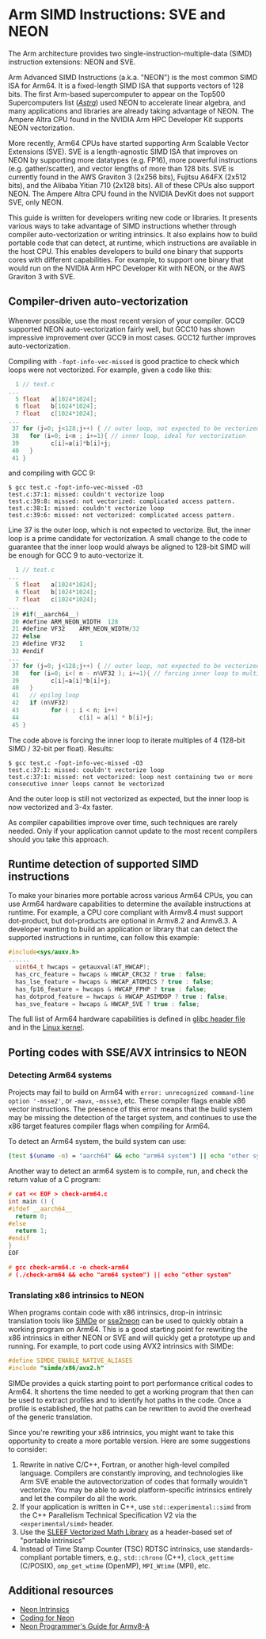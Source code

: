 # Arm SIMD Instructions: SVE and NEON

The Arm architecture provides two single-instruction-multiple-data (SIMD) instruction extensions: NEON and SVE.  

Arm Advanced SIMD Instructions (a.k.a. "NEON") is the most common SIMD ISA for Arm64.  It is a fixed-length SIMD ISA that supports vectors of 128 bits.  The first Arm-based supercomputer to appear on the Top500 Supercomputers list ([_Astra_](https://www.sandia.gov/labnews/2018/11/21/astra-2/)) used NEON to accelerate linear algebra, and many applications and libraries are already taking advantage of NEON.  The Ampere Altra CPU found in the NVIDIA Arm HPC Developer Kit supports NEON vectorization.

More recently, Arm64 CPUs have started supporting Arm Scalable Vector Extensions (SVE).  SVE is a length-agnostic SIMD ISA that improves on NEON by supporting more datatypes (e.g. FP16), more powerful instructions (e.g. gather/scatter), and vector lengths of more than 128 bits.  SVE is currently found in the AWS Graviton 3 (2x256 bits), Fujitsu A64FX (2x512 bits), and the Alibaba Yitian 710 (2x128 bits).  All of these CPUs also support NEON.  The Ampere Altra CPU found in the NVIDIA DevKit does not support SVE, only NEON.

This guide is written for developers writing new code or libraries. It presents various ways to take advantage of SIMD instructions whether through compiler auto-vectorization or writing intrinsics.  It also explains how to build portable code that can detect, at runtime, which instructions are available in the host CPU.  This enables developers to  build one binary that supports cores with different capabilities. For example, to support one binary that would run on the NVIDIA Arm HPC Developer Kit with NEON, or the AWS Graviton 3 with SVE.

## Compiler-driven auto-vectorization
Whenever possible, use the most recent version of your compiler.  GCC9 supported NEON auto-vectorization fairly well, but GCC10 has shown impressive improvement over GCC9 in most cases. GCC12 further improves auto-vectorization.

Compiling with `-fopt-info-vec-missed` is good practice to check which loops were not vectorized.  For example, given a code like this:
```c
  1 // test.c 
...
  5 float   a[1024*1024];
  6 float   b[1024*1024];
  7 float   c[1024*1024];
...
 37 for (j=0; j<128;j++) { // outer loop, not expected to be vectorized
 38   for (i=0; i<n ; i+=1){ // inner loop, ideal for vectorization
 39         c[i]=a[i]*b[i]+j;
 40   }
 41 }
```

and compiling with GCC 9:
```
$ gcc test.c -fopt-info-vec-missed -O3
test.c:37:1: missed: couldn't vectorize loop
test.c:39:8: missed: not vectorized: complicated access pattern.
test.c:38:1: missed: couldn't vectorize loop
test.c:39:6: missed: not vectorized: complicated access pattern.
```

Line 37 is the outer loop, which is not expected to vectorize.  But, the inner loop is a prime candidate for vectorization.  A small change to the code to guarantee that the inner loop would always be aligned to 128-bit SIMD will be enough for GCC 9 to auto-vectorize it.
```c
  1 // test.c 
...
  5 float   a[1024*1024];
  6 float   b[1024*1024];
  7 float   c[1024*1024];
...
 19 #if(__aarch64__)
 20 #define ARM_NEON_WIDTH  128
 21 #define VF32    ARM_NEON_WIDTH/32
 22 #else
 23 #define VF32    1
 33 #endif
...
 37 for (j=0; j<128;j++) { // outer loop, not expected to be vectorized
 38   for (i=0; i<( n - n%VF32 ); i+=1){ // forcing inner loop to multiples of 4 iterations
 39         c[i]=a[i]*b[i]+j;
 40   }
 41   // epilog loop
 42   if (n%VF32)
 43         for ( ; i < n; i++) 
 44                 c[i] = a[i] * b[i]+j;
 45 }
```

The code above is forcing the inner loop to iterate multiples of 4 (128-bit SIMD / 32-bit per float). Results:

```
$ gcc test.c -fopt-info-vec-missed -O3
test.c:37:1: missed: couldn't vectorize loop
test.c:37:1: missed: not vectorized: loop nest containing two or more consecutive inner loops cannot be vectorized
```
And the outer loop is still not vectorized as expected, but the inner loop is now vectorized and 3-4x faster. 

As compiler capabilities improve over time, such techniques are rarely needed. Only if your application cannot update to the most recent compilers should you take this approach.  

## Runtime detection of supported SIMD instructions

To make your binaries more portable across various Arm64 CPUs, you can use Arm64 hardware capabilities to determine the available instructions at runtime.  For example, a CPU core compliant with Armv8.4 must support dot-product, but dot-products are optional in Armv8.2 and Armv8.3.  A developer wanting to build an application or library that can detect the supported instructions in runtime, can follow this example:

```c
#include<sys/auxv.h>
......
  uint64_t hwcaps = getauxval(AT_HWCAP);
  has_crc_feature = hwcaps & HWCAP_CRC32 ? true : false;
  has_lse_feature = hwcaps & HWCAP_ATOMICS ? true : false;
  has_fp16_feature = hwcaps & HWCAP_FPHP ? true : false;
  has_dotprod_feature = hwcaps & HWCAP_ASIMDDP ? true : false;
  has_sve_feature = hwcaps & HWCAP_SVE ? true : false;
```

The full list of Arm64 hardware capabilities is defined in [glibc header file](https://github.com/bminor/glibc/blob/master/sysdeps/unix/sysv/linux/aarch64/bits/hwcap.h) and in the [Linux kernel](https://github.com/torvalds/linux/blob/master/arch/arm64/include/asm/hwcap.h).

## Porting codes with SSE/AVX intrinsics to NEON

### Detecting Arm64 systems

Projects may fail to build on Arm64 with `error: unrecognized command-line
option '-msse2'`, or `-mavx`, `-mssse3`, etc.  These compiler flags enable x86
vector instructions.  The presence of this error means that the build system may
be missing the detection of the target system, and continues to use the x86
target features compiler flags when compiling for Arm64.

To detect an Arm64 system, the build system can use:
```bash
(test $(uname -m) = "aarch64" && echo "arm64 system") || echo "other system"
```

Another way to detect an arm64 system is to compile, run, and check the return
value of a C program:
```c
# cat << EOF > check-arm64.c
int main () {
#ifdef __aarch64__
  return 0;
#else
  return 1;
#endif
}
EOF

# gcc check-arm64.c -o check-arm64
# (./check-arm64 && echo "arm64 system") || echo "other system"
```

### Translating x86 intrinsics to NEON

When programs contain code with x86 intrinsics, drop-in intrinsic translation tools like [SIMDe](https://github.com/simd-everywhere/simde) or [sse2neon](https://github.com/DLTcollab/sse2neon) can be used to quickly obtain a working program on Arm64.  This is a good starting point for rewriting the x86 intrinsics in either NEON or SVE and will quickly get a prototype up and running.  For example, to port code using AVX2 intrinsics with SIMDe:
```c
#define SIMDE_ENABLE_NATIVE_ALIASES
#include "simde/x86/avx2.h"
```

SIMDe provides a quick starting point to port performance critical codes
to Arm64.  It shortens the time needed to get a working program that then
can be used to extract profiles and to identify hot paths in the code.
Once a profile is established, the hot paths can be rewritten to avoid the overhead of the generic translation.

Since you're rewriting your x86 intrinsics, you might want to take this opportunity to create a more portable version.  Here are some suggestions to consider:

 1. Rewrite in native C/C++, Fortran, or another high-level compiled language.  Compilers are constantly improving, and technologies like Arm SVE enable the autovectorization of codes that formally wouldn't vectorize.  You may be able to avoid platform-specific intrinsics entirely and let the compiler do all the work.
 2. If your application is written in C++, use `std::experimental::simd` from the C++ Parallelism Technical Specification V2 via the `<experimental/simd>` header.
 3. Use the [SLEEF Vectorized Math Library](https://sleef.org/) as a header-based set of "portable intrinsics"
 4. Instead of Time Stamp Counter (TSC) RDTSC intrinsics, use standards-compliant portable timers, e.g., `std::chrono` (C++), `clock_gettime` (C/POSIX), `omp_get_wtime` (OpenMP), `MPI_Wtime` (MPI), etc.


## Additional resources

 * [Neon Intrinsics](https://developer.arm.com/architectures/instruction-sets/intrinsics/)
 * [Coding for Neon](https://developer.arm.com/documentation/102159/latest/)
 * [Neon Programmer's Guide for Armv8-A](https://developer.arm.com/architectures/instruction-sets/simd-isas/neon/neon-programmers-guide-for-armv8-a)
